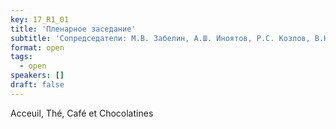 ```yaml
---
key: 17_R1_01
title: 'Пленарное заседание'
subtitle: 'Сопредседатели: М.В. Забелин, А.Ш. Иноятов, Р.С. Козлов, В.Н. Павлов, Л. Фан'
format: open
tags:
  - open
speakers: []
draft: false
---
```

Acceuil, Thé, Café et Chocolatines